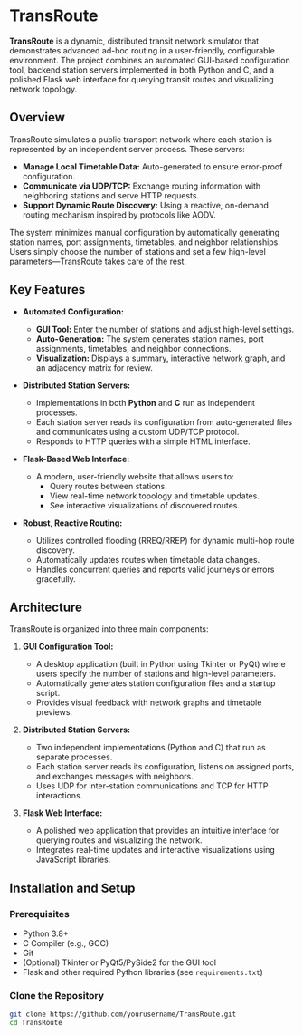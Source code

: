 # TransRoute

**TransRoute** is a dynamic, distributed transit network simulator that demonstrates advanced ad-hoc routing in a user-friendly, configurable environment. The project combines an automated GUI-based configuration tool, backend station servers implemented in both Python and C, and a polished Flask web interface for querying transit routes and visualizing network topology.

## Overview

TransRoute simulates a public transport network where each station is represented by an independent server process. These servers:
- **Manage Local Timetable Data:** Auto-generated to ensure error-proof configuration.
- **Communicate via UDP/TCP:** Exchange routing information with neighboring stations and serve HTTP requests.
- **Support Dynamic Route Discovery:** Using a reactive, on-demand routing mechanism inspired by protocols like AODV.

The system minimizes manual configuration by automatically generating station names, port assignments, timetables, and neighbor relationships. Users simply choose the number of stations and set a few high-level parameters—TransRoute takes care of the rest.

## Key Features

- **Automated Configuration:**
  - **GUI Tool:** Enter the number of stations and adjust high-level settings.
  - **Auto-Generation:** The system generates station names, port assignments, timetables, and neighbor connections.
  - **Visualization:** Displays a summary, interactive network graph, and an adjacency matrix for review.
  
- **Distributed Station Servers:**
  - Implementations in both **Python** and **C** run as independent processes.
  - Each station server reads its configuration from auto-generated files and communicates using a custom UDP/TCP protocol.
  - Responds to HTTP queries with a simple HTML interface.

- **Flask-Based Web Interface:**
  - A modern, user-friendly website that allows users to:
    - Query routes between stations.
    - View real-time network topology and timetable updates.
    - See interactive visualizations of discovered routes.
  
- **Robust, Reactive Routing:**
  - Utilizes controlled flooding (RREQ/RREP) for dynamic multi-hop route discovery.
  - Automatically updates routes when timetable data changes.
  - Handles concurrent queries and reports valid journeys or errors gracefully.

## Architecture

TransRoute is organized into three main components:

1. **GUI Configuration Tool:**
   - A desktop application (built in Python using Tkinter or PyQt) where users specify the number of stations and high-level parameters.
   - Automatically generates station configuration files and a startup script.
   - Provides visual feedback with network graphs and timetable previews.

2. **Distributed Station Servers:**
   - Two independent implementations (Python and C) that run as separate processes.
   - Each station server reads its configuration, listens on assigned ports, and exchanges messages with neighbors.
   - Uses UDP for inter-station communications and TCP for HTTP interactions.

3. **Flask Web Interface:**
   - A polished web application that provides an intuitive interface for querying routes and visualizing the network.
   - Integrates real-time updates and interactive visualizations using JavaScript libraries.

## Installation and Setup

### Prerequisites
- Python 3.8+  
- C Compiler (e.g., GCC)  
- Git  
- (Optional) Tkinter or PyQt5/PySide2 for the GUI tool  
- Flask and other required Python libraries (see `requirements.txt`)

### Clone the Repository
```bash
git clone https://github.com/yourusername/TransRoute.git
cd TransRoute
